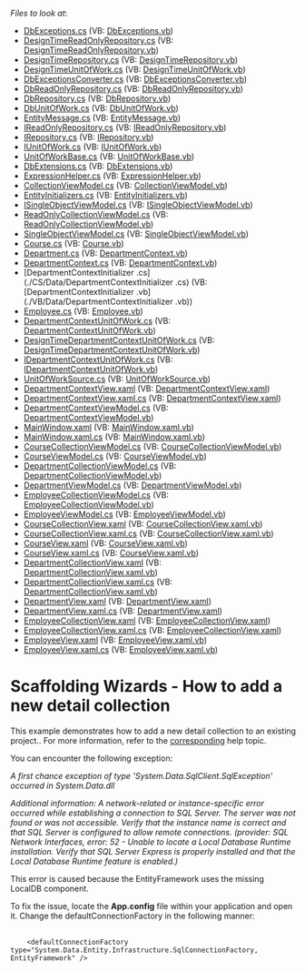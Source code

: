 <!-- default file list -->
*Files to look at*:

* [DbExceptions.cs](./CS/Common/DataModel/DbExceptions.cs) (VB: [DbExceptions.vb](./VB/Common/DataModel/DbExceptions.vb))
* [DesignTimeReadOnlyRepository.cs](./CS/Common/DataModel/DesignTimeReadOnlyRepository.cs) (VB: [DesignTimeReadOnlyRepository.vb](./VB/Common/DataModel/DesignTimeReadOnlyRepository.vb))
* [DesignTimeRepository.cs](./CS/Common/DataModel/DesignTimeRepository.cs) (VB: [DesignTimeRepository.vb](./VB/Common/DataModel/DesignTimeRepository.vb))
* [DesignTimeUnitOfWork.cs](./CS/Common/DataModel/DesignTimeUnitOfWork.cs) (VB: [DesignTimeUnitOfWork.vb](./VB/Common/DataModel/DesignTimeUnitOfWork.vb))
* [DbExceptionsConverter.cs](./CS/Common/DataModel/EntityFramework/DbExceptionsConverter.cs) (VB: [DbExceptionsConverter.vb](./VB/Common/DataModel/EntityFramework/DbExceptionsConverter.vb))
* [DbReadOnlyRepository.cs](./CS/Common/DataModel/EntityFramework/DbReadOnlyRepository.cs) (VB: [DbReadOnlyRepository.vb](./VB/Common/DataModel/EntityFramework/DbReadOnlyRepository.vb))
* [DbRepository.cs](./CS/Common/DataModel/EntityFramework/DbRepository.cs) (VB: [DbRepository.vb](./VB/Common/DataModel/EntityFramework/DbRepository.vb))
* [DbUnitOfWork.cs](./CS/Common/DataModel/EntityFramework/DbUnitOfWork.cs) (VB: [DbUnitOfWork.vb](./VB/Common/DataModel/EntityFramework/DbUnitOfWork.vb))
* [EntityMessage.cs](./CS/Common/DataModel/EntityMessage.cs) (VB: [EntityMessage.vb](./VB/Common/DataModel/EntityMessage.vb))
* [IReadOnlyRepository.cs](./CS/Common/DataModel/IReadOnlyRepository.cs) (VB: [IReadOnlyRepository.vb](./VB/Common/DataModel/IReadOnlyRepository.vb))
* [IRepository.cs](./CS/Common/DataModel/IRepository.cs) (VB: [IRepository.vb](./VB/Common/DataModel/IRepository.vb))
* [IUnitOfWork.cs](./CS/Common/DataModel/IUnitOfWork.cs) (VB: [IUnitOfWork.vb](./VB/Common/DataModel/IUnitOfWork.vb))
* [UnitOfWorkBase.cs](./CS/Common/DataModel/UnitOfWorkBase.cs) (VB: [UnitOfWorkBase.vb](./VB/Common/DataModel/UnitOfWorkBase.vb))
* [DbExtensions.cs](./CS/Common/Utils/DbExtensions.cs) (VB: [DbExtensions.vb](./VB/Common/Utils/DbExtensions.vb))
* [ExpressionHelper.cs](./CS/Common/Utils/ExpressionHelper.cs) (VB: [ExpressionHelper.vb](./VB/Common/Utils/ExpressionHelper.vb))
* [CollectionViewModel.cs](./CS/Common/ViewModel/CollectionViewModel.cs) (VB: [CollectionViewModel.vb](./VB/Common/ViewModel/CollectionViewModel.vb))
* [EntityInitializers.cs](./CS/Common/ViewModel/EntityInitializers.cs) (VB: [EntityInitializers.vb](./VB/Common/ViewModel/EntityInitializers.vb))
* [ISingleObjectViewModel.cs](./CS/Common/ViewModel/ISingleObjectViewModel.cs) (VB: [ISingleObjectViewModel.vb](./VB/Common/ViewModel/ISingleObjectViewModel.vb))
* [ReadOnlyCollectionViewModel.cs](./CS/Common/ViewModel/ReadOnlyCollectionViewModel.cs) (VB: [ReadOnlyCollectionViewModel.vb](./VB/Common/ViewModel/ReadOnlyCollectionViewModel.vb))
* [SingleObjectViewModel.cs](./CS/Common/ViewModel/SingleObjectViewModel.cs) (VB: [SingleObjectViewModel.vb](./VB/Common/ViewModel/SingleObjectViewModel.vb))
* [Course.cs](./CS/Data/Course.cs) (VB: [Course.vb](./VB/Data/Course.vb))
* [Department.cs](./CS/Data/Department.cs) (VB: [DepartmentContext.vb](./VB/Data/DepartmentContext.vb))
* [DepartmentContext.cs](./CS/Data/DepartmentContext.cs) (VB: [DepartmentContext.vb](./VB/Data/DepartmentContext.vb))
* [DepartmentContextInitializer .cs](./CS/Data/DepartmentContextInitializer .cs) (VB: [DepartmentContextInitializer .vb](./VB/Data/DepartmentContextInitializer .vb))
* [Employee.cs](./CS/Data/Employee.cs) (VB: [Employee.vb](./VB/Data/Employee.vb))
* [DepartmentContextUnitOfWork.cs](./CS/DepartmentContextDataModel/DepartmentContextUnitOfWork.cs) (VB: [DepartmentContextUnitOfWork.vb](./VB/DepartmentContextDataModel/DepartmentContextUnitOfWork.vb))
* [DesignTimeDepartmentContextUnitOfWork.cs](./CS/DepartmentContextDataModel/DesignTimeDepartmentContextUnitOfWork.cs) (VB: [DesignTimeDepartmentContextUnitOfWork.vb](./VB/DepartmentContextDataModel/DesignTimeDepartmentContextUnitOfWork.vb))
* [IDepartmentContextUnitOfWork.cs](./CS/DepartmentContextDataModel/IDepartmentContextUnitOfWork.cs) (VB: [IDepartmentContextUnitOfWork.vb](./VB/DepartmentContextDataModel/IDepartmentContextUnitOfWork.vb))
* [UnitOfWorkSource.cs](./CS/DepartmentContextDataModel/UnitOfWorkSource.cs) (VB: [UnitOfWorkSource.vb](./VB/DepartmentContextDataModel/UnitOfWorkSource.vb))
* [DepartmentContextView.xaml](./CS/DepartmentContextView.xaml) (VB: [DepartmentContextView.xaml](./VB/DepartmentContextView.xaml))
* [DepartmentContextView.xaml.cs](./CS/DepartmentContextView.xaml.cs) (VB: [DepartmentContextView.xaml](./VB/DepartmentContextView.xaml))
* [DepartmentContextViewModel.cs](./CS/DepartmentContextViewModel.cs) (VB: [DepartmentContextViewModel.vb](./VB/DepartmentContextViewModel.vb))
* [MainWindow.xaml](./CS/MainWindow.xaml) (VB: [MainWindow.xaml.vb](./VB/MainWindow.xaml.vb))
* [MainWindow.xaml.cs](./CS/MainWindow.xaml.cs) (VB: [MainWindow.xaml.vb](./VB/MainWindow.xaml.vb))
* [CourseCollectionViewModel.cs](./CS/ViewModels/CourseCollectionViewModel.cs) (VB: [CourseCollectionViewModel.vb](./VB/ViewModels/CourseCollectionViewModel.vb))
* [CourseViewModel.cs](./CS/ViewModels/CourseViewModel.cs) (VB: [CourseViewModel.vb](./VB/ViewModels/CourseViewModel.vb))
* [DepartmentCollectionViewModel.cs](./CS/ViewModels/DepartmentCollectionViewModel.cs) (VB: [DepartmentCollectionViewModel.vb](./VB/ViewModels/DepartmentCollectionViewModel.vb))
* [DepartmentViewModel.cs](./CS/ViewModels/DepartmentViewModel.cs) (VB: [DepartmentViewModel.vb](./VB/ViewModels/DepartmentViewModel.vb))
* [EmployeeCollectionViewModel.cs](./CS/ViewModels/EmployeeCollectionViewModel.cs) (VB: [EmployeeCollectionViewModel.vb](./VB/ViewModels/EmployeeCollectionViewModel.vb))
* [EmployeeViewModel.cs](./CS/ViewModels/EmployeeViewModel.cs) (VB: [EmployeeViewModel.vb](./VB/ViewModels/EmployeeViewModel.vb))
* [CourseCollectionView.xaml](./CS/Views/CourseCollectionView.xaml) (VB: [CourseCollectionView.xaml.vb](./VB/Views/CourseCollectionView.xaml.vb))
* [CourseCollectionView.xaml.cs](./CS/Views/CourseCollectionView.xaml.cs) (VB: [CourseCollectionView.xaml.vb](./VB/Views/CourseCollectionView.xaml.vb))
* [CourseView.xaml](./CS/Views/CourseView.xaml) (VB: [CourseView.xaml.vb](./VB/Views/CourseView.xaml.vb))
* [CourseView.xaml.cs](./CS/Views/CourseView.xaml.cs) (VB: [CourseView.xaml.vb](./VB/Views/CourseView.xaml.vb))
* [DepartmentCollectionView.xaml](./CS/Views/DepartmentCollectionView.xaml) (VB: [DepartmentCollectionView.xaml.vb](./VB/Views/DepartmentCollectionView.xaml.vb))
* [DepartmentCollectionView.xaml.cs](./CS/Views/DepartmentCollectionView.xaml.cs) (VB: [DepartmentCollectionView.xaml.vb](./VB/Views/DepartmentCollectionView.xaml.vb))
* [DepartmentView.xaml](./CS/Views/DepartmentView.xaml) (VB: [DepartmentView.xaml](./VB/Views/DepartmentView.xaml))
* [DepartmentView.xaml.cs](./CS/Views/DepartmentView.xaml.cs) (VB: [DepartmentView.xaml](./VB/Views/DepartmentView.xaml))
* [EmployeeCollectionView.xaml](./CS/Views/EmployeeCollectionView.xaml) (VB: [EmployeeCollectionView.xaml](./VB/Views/EmployeeCollectionView.xaml))
* [EmployeeCollectionView.xaml.cs](./CS/Views/EmployeeCollectionView.xaml.cs) (VB: [EmployeeCollectionView.xaml](./VB/Views/EmployeeCollectionView.xaml))
* [EmployeeView.xaml](./CS/Views/EmployeeView.xaml) (VB: [EmployeeView.xaml.vb](./VB/Views/EmployeeView.xaml.vb))
* [EmployeeView.xaml.cs](./CS/Views/EmployeeView.xaml.cs) (VB: [EmployeeView.xaml.vb](./VB/Views/EmployeeView.xaml.vb))
<!-- default file list end -->
# Scaffolding Wizards - How to add a new detail collection


<p>This example demonstrates how to add a new detail collection to an existing project.. For more information, refer to the <a href="https://documentation.devexpress.com/#WPF/CustomDocument17156">corresponding</a> help topic.</p>
<p>You can encounter the following exception:</p>
<p><em>A first chance exception of type 'System.Data.SqlClient.SqlException' occurred in System.Data.dll</em></p>
<p><em>Additional information: A network-related or instance-specific error occurred while establishing a connection to SQL Server. The server was not found or was not accessible. Verify that the instance name is correct and that SQL Server is configured to allow remote connections. (provider: SQL Network Interfaces, error: 52 - Unable to locate a Local Database Runtime installation. Verify that SQL Server Express is properly installed and that the Local Database Runtime feature is enabled.)</em></p>
<p>This error is caused because the EntityFramework uses the missing LocalDB component.</p>
<p>To fix the issue, locate the <strong>App.config</strong> file within your application and open it. Change the defaultConnectionFactory in the following manner:<br /><br /></p>


```xaml
    <defaultConnectionFactory type="System.Data.Entity.Infrastructure.SqlConnectionFactory, EntityFramework" /> 
```



<br/>



